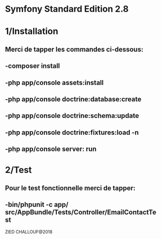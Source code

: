Symfony Standard Edition 2.8
========================
1/Installation
========================
Merci de tapper les commandes ci-dessous:
----------------------------------------
-composer install
----------------------------------------
-php app/console assets:install
----------------------------------------
-php app/console doctrine:database:create
----------------------------------------
-php app/console doctrine:schema:update
----------------------------------------
-php app/console doctrine:fixtures:load -n
----------------------------------------
-php app/console server: run
----------------------------------------
2/Test
=========================
Pour le test fonctionnelle  merci de tapper:
---------------------------------------
-bin/phpunit -c app/  src/AppBundle/Tests/Controller/EmailContactTest
---------------------------------------
ZIED CHALLOUF@2018

